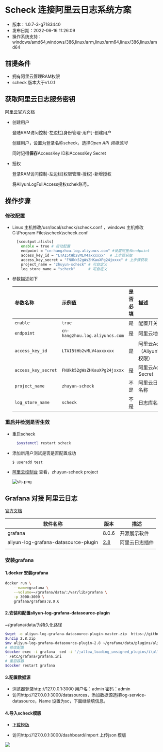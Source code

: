 # Scheck 连接阿里云日志系统方案

- 版本：1.0.7-3-g7183440
- 发布日期：2022-06-16 11:26:09
- 操作系统支持：windows/amd64,windows/386,linux/arm,linux/arm64,linux/386,linux/amd64

## 前提条件

- 拥有阿里云管理RAM权限
- scheck 版本大于v1.0.1


## 获取阿里云日志服务密钥
[阿里云官方文档](https://help.aliyun.com/document_detail/29009.html?spm=a2c4g.11186623.6.1468.672b693bQhatOa)

- 创建用户

  登陆RAM访问控制-左边栏[身份管理-用户]-创建用户

  创建用户，设置为登录名称scheck，选择*Open API 调用访问*

  同时记得**保存**AccessKey ID和AccessKey Secret

- 授权

  登录RAM访问控制-左边栏[权限管理-授权]-新增授权

  将AliyunLogFullAccess授权schek账号。

## 操作步骤

### 修改配置

- Linux 主机修改/usr/local/scheck/scheck.conf ，windows 主机修改C:\\Program Files\\scheck\scheck.conf 

  ```sh
    [scoutput.alisls]
      enable = true # 启动配置
      endpoint = "cn-hangzhou.log.aliyuncs.com" #设置阿里云endpoint
      access_key_id = "LTAI5tHb2vMLV4axxxxxx"  # 上步骤获取
      access_key_secret = "FNUkk52gWsZHKauXPg24jxxxx" # 上步骤获取
      project_name = "zhuyun-scheck" # 可自定义
      log_store_name = "scheck"      # 可自定义
  ```

- 参数描述如下
  
  | 参数名称            | 示例值                         | 是否必填 | 描述                                          |
  | :------------------ | :----------------------------- | :------: | :-------------------------------------------- |
  | `enable`            | `true`                         |    是    | 配置开关                                      |
  | `endpoint`          | `cn-hangzhou.log.aliyuncs.com` |    是    | 阿里云地域                                    |
  | `access_key_id`     | `LTAI5tHb2vMLV4axxxxxx`        |    是    | 阿里云AccessKey ID（AliyunLogFullAccess权限） |
  | `access_key_secret` | `FNUkk52gWsZHKauXPg24jxxxx`    |    是    | 阿里云AccessKey Secret                        |
  | `project_name`      | `zhuyun-scheck`                |   不是   | 阿里云日志系统的项目名称                      |
  | `log_store_name`    | `scheck`                       |   不是   | 日志库名称                                    |

### 重启并检测是否生效

- 重启scheck
  
  ```sh
    $systemctl restart scheck
  ```
  
- 添加新用户测试是否是否配置成功

  ```sh
  $ useradd test
  ```

- [阿里云控制台](https://sls.console.aliyun.com/lognext/profile) 查看，zhuyun-scheck project

  ![sls.png](https://security-checker-prod.oss-cn-hangzhou.aliyuncs.com/img/sls.png)

## Grafana 对接 阿里云日志

[官方文档](https://help.aliyun.com/document_detail/60952.html?spm=5176.21213303.J_6028563670.7.65713edaY7xSV2&scm=20140722.S_help%40%!E(MISSING)6%87%!E(MISSING)6%!A(MISSING)1%!A(MISSING)3%4060952.S_0.ID_60952-RL_grafana-OR_s%!B(MISSING)helpproduct-V_1-P0_0)

| 软件名称                             | 版本                                                         | 描述           |
| ------------------------------------ | ------------------------------------------------------------ | -------------- |
| grafana                              | 8.0.6                                                        | 开源展示软件   |
| aliyun-log-grafana-datasource-plugin | [2.8](https://github.com/aliyun/aliyun-log-grafana-datasource-plugin/releases/tag/2.8?spm=a2c4g.11186623.2.13.7a703e0anzkNTh&file=2.8) | 阿里云日志插件 |
|                                      |                                                              |                |



### 安装grafana

#### 1.docker 安装grafana 

```sh
docker run \
	--name=grafana \
	--volume=~/grafana/data/:/var/lib/grafana \
	-p 3000:3000 \
	grafana/grafana:8.0.6
```

#### 2.安装和配置aliyun-log-grafana-datasource-plugin

~/grafana/data/为持久化路径

```sh
$wget -o aliyun-log-grafana-datasource-plugin-master.zip  https://github.com/aliyun/aliyun-log-grafana-datasource-plugin/releases/tag/2.8?spm=a2c4g.11186623.2.13.7a703e0anzkNTh&file=2.8
$unzip 2.8.zip
$mv aliyun-log-grafana-datasource-plugin-2.8 ~/grafana/data/plugins/aliyun-log-grafana-datasource-plugin
# 修改配置
$docker exec -i grafana  sed -i '/;allow_loading_unsigned_plugins/i\allow_loading_unsigned_plugins \= aliyun-log-service-datasource,grafana-log-service-datasource
' /etc/grafana/grafana.ini
# 重启容器
$docker restart grafana
```

#### 3.配置数据源

- 浏览器登录http://127.0.0.1:3000 用户名：admin 密码：admin
- 访问http://127.0.0.1:3000/datasources，添加数据源选择log-service-datasource，Name 设置为sc，下面继续填信息。

#### 4.导入scheck模版

- [下载模版](https://security-checker-prod.oss-cn-hangzhou.aliyuncs.com/img/grafana/zhuyun-scheck-1629358061303.json)

- 访问http://127.0.0.1:3000/dashboard/import 上传json 模版

![](../img/scheck-grafana.png)


